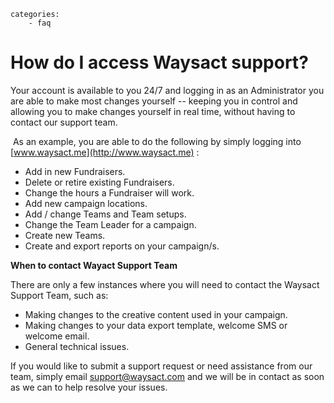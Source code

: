 ```
categories:
	- faq
```
# How do I access Waysact support?

Your account is available to you 24/7 and logging in as an Administrator
you are able to make most changes yourself -- keeping you in control and
allowing you to make changes yourself in real time, without having to
contact our support team.

 As an example, you are able to do the following by simply logging into
[www.waysact.me](http://www.waysact.me) :

-   Add in new Fundraisers.
-   Delete or retire existing Fundraisers.
-   Change the hours a Fundraiser will work.
-   Add new campaign locations.
-   Add / change Teams and Team setups.
-   Change the Team Leader for a campaign.
-   Create new Teams. 
-   Create and export reports on your campaign/s. 

**When to contact Wayact Support Team**

There are only a few instances where you will need to contact the
Waysact Support Team, such as:

-   Making changes to the creative content used in your campaign.
-   Making changes to your data export template, welcome SMS or welcome
    email.
-   General technical issues.

If you would like to submit a support request or need assistance from
our team, simply email
[support@waysact.com](mailto:support@waysact.com) and we will be in contact as soon as we can to help resolve your issues.
